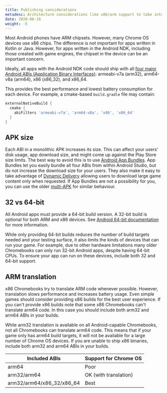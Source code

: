 ```yaml
---
title: Publishing considerations
metadesc: Architecture considerations like x86/arm support to take into account when publishing your game.
date: 2020-06-16
weight: -5
---
```


Most Android phones have ARM chipsets. However, many Chrome OS devices use x86 chips. The difference is not important for apps written in Kotlin or Java. However, for apps written in the Android NDK, including those created with game engines, the chipset in the device can be an important concern.

Ideally, all apps with the Android NDK code should ship with all [four major Android ABIs (Application Binary Interfaces)](https://developer.android.com/ndk/guides/abis): armeabi-v7a (arm32), arm64-v8a (arm64), x86 (x86_32), and x86_64.

This provides the best performance and lowest battery consumption for each device. For example, a cmake-based `build.gradle` file may contain:

```groovy {title=build.gradle}
externalNativeBuild {
  cmake {
    abiFilters 'armeabi-v7a', 'arm64-v8a', 'x86', 'x86_64'
  }
}
```

## APK size

Each ABI in a monolithic APK increases its size. This can affect your users’ disk usage, app download size, and might come up against the Play Store size limits. The best way to avoid this is to use [Android App Bundles](https://developer.android.com/guide/app-bundle). App Bundles let you easily bundle all four ABIs from within Android Studio, but do not increase the download size for your users. They also make it easy to take advantage of [Dynamic Delivery](https://developer.android.com/guide/app-bundle/dynamic-delivery) allowing users to download large game content only when requested. If App Bundles are not a possibility for you, you can use the older [multi-APK](https://developer.android.com/google/play/publishing/multiple-apks) for similar behaviour.

## 32 vs 64-bit

All Android apps must provide a 64-bit build version. A 32-bit build is optional for both ARM and x86 devices. See [Android 64-bit documentation⁠](https://developer.android.com/distribute/best-practices/develop/64-bit) for more information.

While only providing 64-bit builds reduces the number of build targets needed and your testing surface, it also limits the kinds of devices that can run your game. For example, due to other hardware limitations many older Chromebooks can only run 32-bit Android apps, despite having 64-bit CPUs. To ensure your app can run on these devices, include both 32 and 64-bit support.

## ARM translation

x86 Chromebooks try to translate ARM code whenever possible. However, translation slows performance and increases battery usage. Even simple games should consider providing x86 builds for the best user experience. If you can't provide x86 builds note that some x86 Chromebooks can't translate arm64 code. In this case you should include both arm32 and arm64 ABIs in your builds.

While arm32 translation is available on all Android-capable Chromebooks, not all Chromebooks can translate arm64 code. This means that if your game only has arm64 build targets, it will not be available for a large number of Chrome OS devices. If you are unable to ship x86 binaries, include both arm32 and arm64 ABIs in your builds.

| Included ABIs             | Support for Chrome OS |
| ------------------------- | --------------------- |
| arm64                     | Poor                  |
| arm32/arm64               | OK (with translation) |
| arm32/arm64/x86_32/x86_64 | Best                  |
